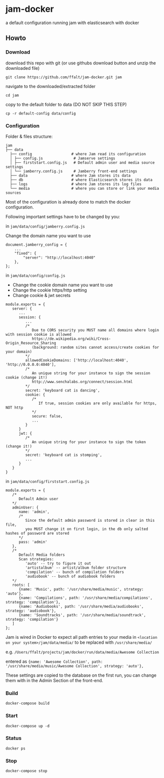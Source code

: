 # jam-docker
a default configuration running jam with elasticsearch with docker

## Howto

### Download

download this repo with git (or use githubs download button and unzip the downloaded file)

`git clone https://github.com/ffalt/jam-docker.git jam`

navigate to the downloaded/extracted folder

`cd jam`

copy to the default folder to data (DO NOT SKIP THIS STEP)

`cp -r default-config data/config`

### Configuration

Folder & files structure:
```
jam
├── data
  ├── config                  # where Jam read its configuration
  │ ├── config.js              # Jamserve settings
  │ ├── firststart.config.js   # Default admin user and media source settings
  │ └── jamberry.config.js     # Jamberry front-end settings
  ├── data                    # where Jam stores its data
  ├── db                      # where Elasticsearch stores its data
  ├── logs                    # where Jam stores its log files
  └── media                   # where you can store or link your media sources
```

Most of the configuration is already done to match the docker configuration. 

Following important settings have to be changed by you:

in `jam/data/config/jamberry.config.js`

Change the domain name you want to use

```
document.jamberry_config = {
    ...
    "fixed": {
        "server": "http://localhost:4040"
    },
};
```

in `jam/data/config/config.js`

* Change the cookie domain name you want to use
* Change the cookie https/http setting
* Change cookie & jwt secrets 

```
module.exports = {
   server: {
      ...
      session: {
         ...
         /*
            Due to CORS security you MUST name all domains where login with session cookie is allowed
            https://de.wikipedia.org/wiki/Cross-Origin_Resource_Sharing
            (background: random sites cannot access/create cookies for your domain)
         */
         allowedCookieDomains: ['http://localhost:4040', 'http://0.0.0.0:4040'],
         /*
            An unique string for your instance to sign the session cookie (change it!)
            http://www.senchalabs.org/connect/session.html
         */
         secret: 'keyboard cat is dancing',
         cookie: {
            /*
               If true, session cookies are only available for https, NOT http
            */
            secure: false,
            ...
         }
      }
      jwt: {
         /*
            An unique string for your instance to sign the token (change it!)
         */
         secret: 'keyboard cat is stomping',
         ...
      }
   }
}

```

in `jam/data/config/firststart.config.js`

```
module.exports = {
   /*
      Default Admin user
   */
   adminUser: {
      name: 'admin',
      /* 
         Since the default admin password is stored in clear in this file,
         you MUST change it on first login, in the db only salted hashes of password are stored
      */
      pass: 'admin'   
   },
   /*
      Default Media folders
      Scan strategies:
         'auto' -- try to figure it out
         'artistalbum' -- artist/album folder structure
         'compilation' -- bunch of compilation folders
         'audiobook' -- bunch of audiobook folders
   */
   roots: [
      {name: 'Music', path: '/usr/share/media/music', strategy: 'auto'},
      {name: 'Compilations', path: '/usr/share/media/compilations', strategy: 'compilation'},
      {name: 'Audiobooks', path: '/usr/share/media/audiobooks', strategy: 'audiobook'},
      {name: 'Soundtracks', path: '/usr/share/media/soundtrack', strategy: 'compilation'}
   ]
};

```

Jam is wired in Docker to expect all path entries to your media in `<location on your system>/jam/data/media/` to be replaced with `/usr/share/media/`

e.g. `/Users/ffalt/projects/jam/docker/run/data/media/Awesome Collection`

entered as `{name: 'Awesome Collection', path: '/usr/share/media/music/Awesome Collection', strategy: 'auto'},`

These settings are copied to the database on the first run, you can change them with in the Admin Section of the front-end.

### Build
`docker-compose build`

### Start
`docker-compose up -d`

### Status
`docker ps`

### Stop
`docker-compose stop`
